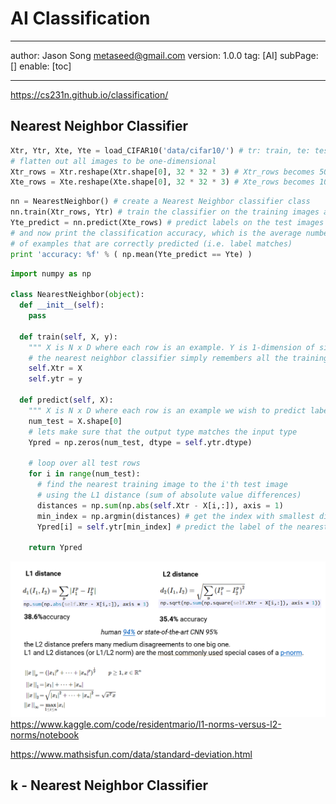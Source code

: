 # AI Classification
---
author: Jason Song <metaseed@gmail.com>
version: 1.0.0
tag: [AI]
subPage: []
enable: [toc]

---
https://cs231n.github.io/classification/

## Nearest Neighbor Classifier
```python
Xtr, Ytr, Xte, Yte = load_CIFAR10('data/cifar10/') # tr: train, te: test; x: image, y: label
# flatten out all images to be one-dimensional
Xtr_rows = Xtr.reshape(Xtr.shape[0], 32 * 32 * 3) # Xtr_rows becomes 50000 x 3072; 32*32*3 = 3072, shape: 50,000 x 32 x 32 x 3 -> 50,000 x 3072
Xte_rows = Xte.reshape(Xte.shape[0], 32 * 32 * 3) # Xte_rows becomes 10000 x 3072
```
```python
nn = NearestNeighbor() # create a Nearest Neighbor classifier class
nn.train(Xtr_rows, Ytr) # train the classifier on the training images and labels
Yte_predict = nn.predict(Xte_rows) # predict labels on the test images
# and now print the classification accuracy, which is the average number
# of examples that are correctly predicted (i.e. label matches)
print 'accuracy: %f' % ( np.mean(Yte_predict == Yte) )
```
```python
import numpy as np

class NearestNeighbor(object):
  def __init__(self):
    pass

  def train(self, X, y):
    """ X is N x D where each row is an example. Y is 1-dimension of size N """
    # the nearest neighbor classifier simply remembers all the training data
    self.Xtr = X
    self.ytr = y

  def predict(self, X):
    """ X is N x D where each row is an example we wish to predict label for """
    num_test = X.shape[0]
    # lets make sure that the output type matches the input type
    Ypred = np.zeros(num_test, dtype = self.ytr.dtype)

    # loop over all test rows
    for i in range(num_test):
      # find the nearest training image to the i'th test image
      # using the L1 distance (sum of absolute value differences)
      distances = np.sum(np.abs(self.Xtr - X[i,:]), axis = 1)
      min_index = np.argmin(distances) # get the index with smallest distance
      Ypred[i] = self.ytr[min_index] # predict the label of the nearest example

    return Ypred
```
![](https://raw.githubusercontent.com/metasong/iam-data/master/documents/193/image/20230606T191828036Z-image.png)
https://www.kaggle.com/code/residentmario/l1-norms-versus-l2-norms/notebook

https://www.mathsisfun.com/data/standard-deviation.html

## k - Nearest Neighbor Classifier

